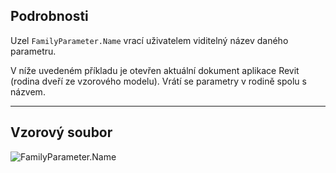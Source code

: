 ## Podrobnosti
Uzel `FamilyParameter.Name` vrací uživatelem viditelný název daného parametru.

V níže uvedeném příkladu je otevřen aktuální dokument aplikace Revit (rodina dveří ze vzorového modelu). Vrátí se parametry v rodině spolu s názvem.
___
## Vzorový soubor

![FamilyParameter.Name](./Revit.Elements.FamilyParameter.Name_img.jpg)
